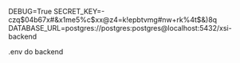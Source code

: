 DEBUG=True
SECRET_KEY=-czq$04b67x#&x1me5%c$xx@z4=k!epbtvmg#nw+rk%4t$&)8q
DATABASE_URL=postgres://postgres:postgres@localhost:5432/xsi-backend

.env do backend